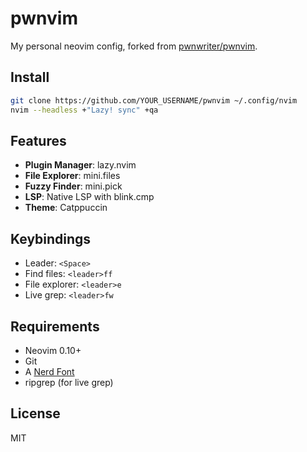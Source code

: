 # pwnvim

My personal neovim config, forked from [pwnwriter/pwnvim](https://github.com/pwnwriter/pwnvim).

## Install

```bash
git clone https://github.com/YOUR_USERNAME/pwnvim ~/.config/nvim
nvim --headless +"Lazy! sync" +qa
```

## Features

- **Plugin Manager**: lazy.nvim
- **File Explorer**: mini.files
- **Fuzzy Finder**: mini.pick
- **LSP**: Native LSP with blink.cmp
- **Theme**: Catppuccin

## Keybindings

- Leader: `<Space>`
- Find files: `<leader>ff`
- File explorer: `<leader>e`
- Live grep: `<leader>fw`

## Requirements

- Neovim 0.10+
- Git
- A [Nerd Font](https://www.nerdfonts.com/)
- ripgrep (for live grep)

## License

MIT
